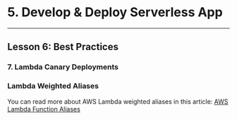 # 5. Develop & Deploy Serverless App
___

## Lesson 6: Best Practices 

### 7. Lambda Canary Deployments

### Lambda Weighted Aliases
You can read more about AWS Lambda weighted aliases in this article: [AWS Lambda Function Aliases](https://docs.aws.amazon.com/lambda/latest/dg/configuration-aliases.html)
